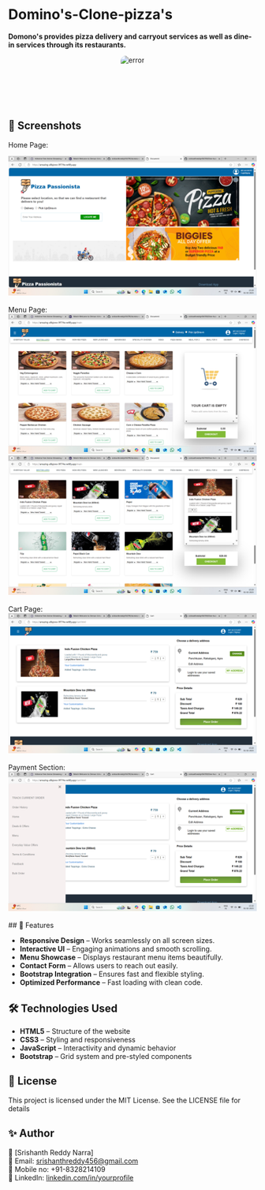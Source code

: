 # Domino's-Clone-pizza's

**Domono's provides pizza delivery and carryout services as well as dine-in services through its restaurants.**
<div style="display: flex; justify-content: center; align-items: center;">
  <img style="border-radius: 10px" src="https://png.pngitem.com/pimgs/s/195-1956278_dominos-pizza-logo-png-transparent-png.png" height="100" alt="error">
  
</div>





## 📸 Screenshots

Home Page:


<img src="images/home.png"/>
<br>
<br>
Menu Page:
<br>
<img src="images/meni.png"/>
<br>

<img src="images/menu1.png"/>
<br>
<br>
Cart Page:
<br>
<img src="images/cart.png"/>
<br>
<br>
Payment Section:
<br>
<img src="images/payment section.png"/>

<br>
<br>
## 🚀 Features

- **Responsive Design** – Works seamlessly on all screen sizes.
- **Interactive UI** – Engaging animations and smooth scrolling.
- **Menu Showcase** – Displays restaurant menu items beautifully.
- **Contact Form** – Allows users to reach out easily.
- **Bootstrap Integration** – Ensures fast and flexible styling.
- **Optimized Performance** – Fast loading with clean code.

## 🛠️ Technologies Used

- **HTML5** – Structure of the website
- **CSS3** – Styling and responsiveness
- **JavaScript** – Interactivity and dynamic behavior
- **Bootstrap** – Grid system and pre-styled components


## 📜 License
This project is licensed under the MIT License. See the LICENSE file for details

## ✨ Author
👤 [Srishanth Reddy Narra]<br>
📧 Email: srishanthreddy456@gmail.com<br>
🔗 Mobile no: +91-8328214109<br>
📌 LinkedIn: [linkedin.com/in/yourprofile](https://www.linkedin.com/in/srishanth-reddy-narra-61a1142a0/)


<br>
